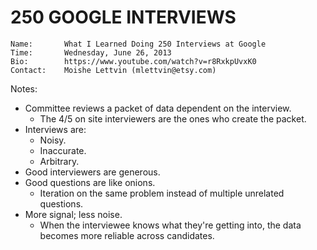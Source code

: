# 250 GOOGLE INTERVIEWS

```
Name:       What I Learned Doing 250 Interviews at Google
Time:       Wednesday, June 26, 2013
Bio:        https://www.youtube.com/watch?v=r8RxkpUvxK0
Contact:    Moishe Lettvin (mlettvin@etsy.com)
```

Notes:

- Committee reviews a packet of data dependent on the interview.
  - The 4/5 on site interviewers are the ones who create the packet.
- Interviews are:
  - Noisy.
  - Inaccurate.
  - Arbitrary.
- Good interviewers are generous.
- Good questions are like onions.
  - Iteration on the same problem instead of multiple unrelated questions.
- More signal; less noise.
  - When the interviewee knows what they're getting into, the data becomes more reliable across candidates.
